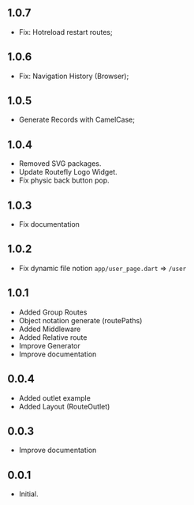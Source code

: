 ## 1.0.7

* Fix: Hotreload restart routes;

## 1.0.6

* Fix: Navigation History (Browser);

## 1.0.5

* Generate Records with CamelCase;

## 1.0.4

* Removed SVG packages.
* Update Routefly Logo Widget.
* Fix physic back button pop.

## 1.0.3

* Fix documentation

## 1.0.2

* Fix dynamic file notion
`app/user_page.dart` => `/user`

## 1.0.1

* Added Group Routes
* Object notation generate (routePaths)
* Added Middleware
* Added Relative route
* Improve Generator
* Improve documentation

## 0.0.4

* Added outlet example
* Added Layout (RouteOutlet)

## 0.0.3

* Improve documentation

## 0.0.1

* Initial.
